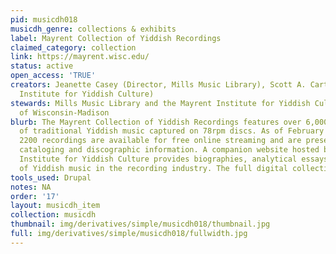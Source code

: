```yaml
---
pid: musicdh018
musicdh_genre: collections & exhibits
label: Mayrent Collection of Yiddish Recordings
claimed_category: collection
link: https://mayrent.wisc.edu/
status: active
open_access: 'TRUE'
creators: Jeanette Casey (Director, Mills Music Library), Scott A. Carter (Mayrent
  Institute for Yiddish Culture)
stewards: Mills Music Library and the Mayrent Institute for Yiddish Culture, University
  of Wisconsin-Madison
blurb: The Mayrent Collection of Yiddish Recordings features over 6,000 performances
  of traditional Yiddish music captured on 78rpm discs. As of February 2018, over
  2200 recordings are available for free online streaming and are presented with full
  cataloging and discographic information. A companion website hosted by the Mayrent
  Institute for Yiddish Culture provides biographies, analytical essays, and histories
  of Yiddish music in the recording industry. The full digital collection of recordings may be accessed at <a href='https://search.library.wisc.edu/digital/AMayrentRec'>https://search.library.wisc.edu/digital/AMayrentRec</a>.
tools_used: Drupal
notes: NA
order: '17'
layout: musicdh_item
collection: musicdh
thumbnail: img/derivatives/simple/musicdh018/thumbnail.jpg
full: img/derivatives/simple/musicdh018/fullwidth.jpg
---
```


